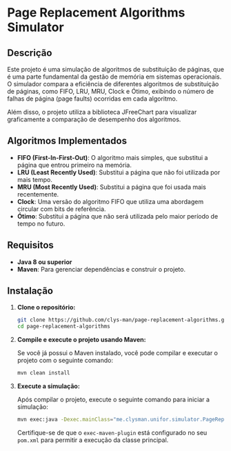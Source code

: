 # Page Replacement Algorithms Simulator

## Descrição

Este projeto é uma simulação de algoritmos de substituição de páginas, que é uma parte fundamental da gestão de memória em sistemas operacionais. O simulador compara a eficiência de diferentes algoritmos de substituição de páginas, como FIFO, LRU, MRU, Clock e Ótimo, exibindo o número de falhas de página (page faults) ocorridas em cada algoritmo.

Além disso, o projeto utiliza a biblioteca JFreeChart para visualizar graficamente a comparação de desempenho dos algoritmos.

## Algoritmos Implementados

- **FIFO (First-In-First-Out)**: O algoritmo mais simples, que substitui a página que entrou primeiro na memória.
- **LRU (Least Recently Used)**: Substitui a página que não foi utilizada por mais tempo.
- **MRU (Most Recently Used)**: Substitui a página que foi usada mais recentemente.
- **Clock**: Uma versão do algoritmo FIFO que utiliza uma abordagem circular com bits de referência.
- **Ótimo**: Substitui a página que não será utilizada pelo maior período de tempo no futuro.

## Requisitos

- **Java 8 ou superior**
- **Maven**: Para gerenciar dependências e construir o projeto.

## Instalação

1. **Clone o repositório:**

   ```bash
   git clone https://github.com/clys-man/page-replacement-algorithms.git
   cd page-replacement-algorithms
   ```

2. **Compile e execute o projeto usando Maven:**

   Se você já possui o Maven instalado, você pode compilar e executar o projeto com o seguinte comando:

   ```bash
   mvn clean install
   ```

3. **Execute a simulação:**

   Após compilar o projeto, execute o seguinte comando para iniciar a simulação:

   ```bash
   mvn exec:java -Dexec.mainClass="me.clysman.unifor.simulator.PageReplacementSimulator"
   ```

   Certifique-se de que o `exec-maven-plugin` está configurado no seu `pom.xml` para permitir a execução da classe principal.
